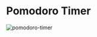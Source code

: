 # Pomodoro Timer


![pomodoro-timer](https://user-images.githubusercontent.com/13996983/194977735-b49444e1-f546-434e-81d5-e69f924d2669.png)
